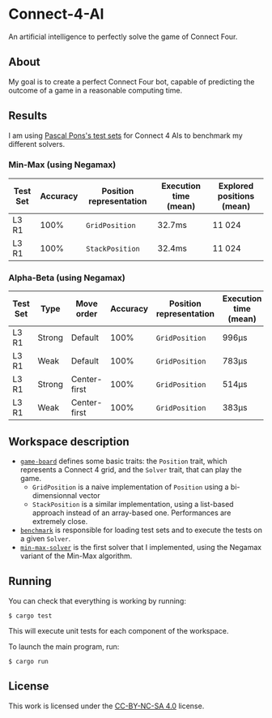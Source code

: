 # Connect-4-AI
An artificial intelligence to perfectly solve the game of Connect Four.

## About
My goal is to create a perfect Connect Four bot, capable of predicting the outcome of a game in a reasonable computing time. 

## Results
I am using [Pascal Pons's test sets](http://blog.gamesolver.org/solving-connect-four/02-test-protocol/) for Connect 4 AIs to benchmark my different solvers.

### Min-Max (using Negamax)

| Test Set | Accuracy | Position representation | Execution time (mean) | Explored positions (mean) |
| -------- | -------- | ----------------------- | --------------------- | ------------------------- |
| L3 R1    | 100%     | `GridPosition`          | 32.7ms                | 11 024                    |
| L3 R1    | 100%     | `StackPosition`         | 32.4ms                | 11 024                    |

### Alpha-Beta (using Negamax)

| Test Set | Type   | Move order   |Accuracy | Position representation | Execution time (mean) | Explored positions (mean) |
| -------- | ------ | ------------ | ------- | ----------------------- | --------------------- | ------------------------- |
| L3 R1    | Strong | Default      | 100%    | `GridPosition`          | 996μs                 | 283                       |
| L3 R1    | Weak   | Default      | 100%    | `GridPosition`          | 783μs                 | 222                       |
| L3 R1    | Strong | Center-first |100%     | `GridPosition`          | 514μs                 | 142                       |
| L3 R1    | Weak   | Center-first |100%     | `GridPosition`          | 383μs                 | 110                       |

<!--| L2 R1 | Strong | 100% | `GridPosition` | TODO | TODO |-->
<!--| L2 R1 | Weak | 100% | `GridPosition` | TODO | TODO |-->

## Workspace description
- [`game-board`](libs/game-board/) defines some basic traits: the `Position` trait, which represents a Connect 4 grid, and the `Solver` trait, that can play the game.
  - `GridPosition` is a naive implementation of `Position` using a bi-dimensionnal vector
  - `StackPosition` is a similar implementation, using a list-based approach instead of an array-based one. Performances are extremely close.
- [`benchmark`](libs/benchmark/) is responsible for loading test sets and to execute the tests on a given `Solver`.
- [`min-max-solver`](libs/min-max-solver/) is the first solver that I implemented, using the Negamax variant of the Min-Max algorithm.


## Running
You can check that everything is working by running:
```console
$ cargo test
```
This will execute unit tests for each component of the workspace.

To launch the main program, run:
```console
$ cargo run
```

## License
This work is licensed under the [CC-BY-NC-SA 4.0](https://creativecommons.org/licenses/by-nc-sa/4.0/) license.